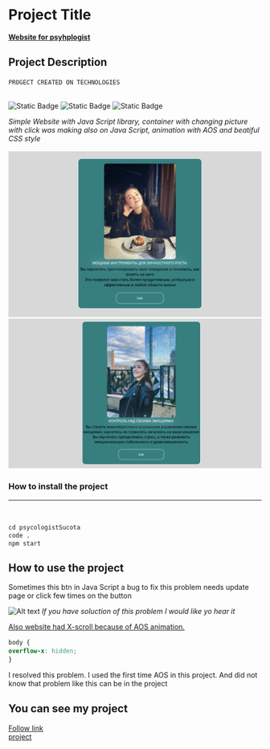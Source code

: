 # Project Title 

**<ins>Website for psyhplogist</ins>**

## Project Description

`PROGECT CREATED ON TECHNOLOGIES`
<br>
<br>

![Static Badge](https://img.shields.io/badge/Java%20Script-yellow?style=for-the-badge&logo=Java%20Script&logoColor=61DBFB&labelColor=black) ![Static Badge](https://img.shields.io/badge/html-blue?style=for-the-badge&logo=html&logoColor=61DBFB&labelColor=black)
![Static Badge](https://img.shields.io/badge/css-grey?style=for-the-badge&logo=css&logoColor=61DBFB&labelColor=black)

*Simple Website with Java Script library, container with changing picture with click was making also on Java Script, animation with AOS and beatiful CSS style*
<br>
<br>
![Alt text](image.png)
![Alt text](image-1.png)

### How to install the project 
_______
<br>

```
cd psycologistSucota
code .
npm start
``````

## How to use the project 


Sometimes this btn in Java Script a bug to fix this problem needs update page or click few times on the button 

![Alt text](image-2.png)
*If you have soluction of this problem I would like yo hear it*

<ins>Also website had X-scroll because of AOS animation. 
</ins>
````Css
body {
overflow-x: hidden;
}
``````
I resolved this problem. I used the first time AOS in this project. And did not know that problem like this can be in the project


## You can see my project 
<ins> Follow link </ins>
<br>
[project](https://anasubota.glitch.me)